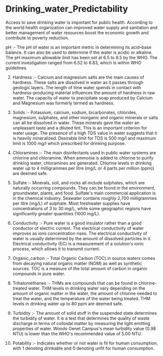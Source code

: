 # Drinking_water_Predictability
<P>Access to save drinking water is important for public health. According to the world health organization can improved water supply and sanitation and better management of water resources boost the economic growth and contribute to poverty reduction.<P


pH :- The pH of water is an important metric in determining its acid–base balance. It can also be used to determine if the water is acidic or alkaline. The pH maximum allowable limit has been set at 6.5 to 8.5 by the WHO. The current investigation ranged from 6.52 to 6.83, which is within WHO guidelines.

2. Hardness :- Calcium and magnesium salts are the main causes of hardness. These salts are dissolved in water as it passes through geologic layers. The length of time water spends in contact with hardness-producing material influences the amount of hardness in raw water. The capacity of water to precipitate soap produced by Calcium and Magnesium was formerly termed as hardness.

3. Solids :- Potassium, calcium, sodium, bicarbonates, chlorides, magnesium, sulphates, and other inorganic and organic minerals or salts can all be dissolved in water. These minerals gave the water an unpleasant taste and a diluted tint. This is an important criterion for water usage. The presence of a high TDS value in water suggests that it is heavily mineralized. Desirable limit for TDS is 500 mg/l and maximum limit is 1000 mg/l which prescribed for drinking purpose.

4. Chloramines :- The main disinfectants used in public water systems are chlorine and chloramine. When ammonia is added to chlorine to purify drinking water, chloramines are generated. Chlorine levels in drinking water up to 4 milligrammes per litre (mg/L or 4 parts per million (ppm)) are deemed safe.

5. Sulfate :- Minerals, soil, and rocks all include sulphates, which are naturally occurring compounds. They can be found in the environment, groundwater, plants, and food. Sulfate's main commercial application is in the chemical industry. Seawater contains roughly 2,700 milligrammes per litre (mg/L) of sulphate. Most freshwater supplies have concentrations of 3 to 30 mg/L, while some geographic regions have significantly greater quantities (1000 mg/L).

6. Conductivity :- Pure water is a good insulator rather than a good conductor of electric current. The electrical conductivity of water improves as ions concentration rises. The electrical conductivity of water is usually determined by the amount of dissolved particles in it. Electrical conductivity (EC) is a measurement of a solution's ionic process, which allows it to transmit current.

7. Organic_carbon :- Total Organic Carbon (TOC) in source waters comes from decaying natural organic matter (NOM) as well as synthetic sources. TOC is a measure of the total amount of carbon in organic compounds in pure water.

8. Trihalomethanes :- THMs are compounds that can be found in chlorine-treated water. THM levels in drinking water vary depending on the amount of organic matter in the water, the amount of chlorine needed to treat the water, and the temperature of the water being treated. THM levels in drinking water up to 80 ppm are deemed safe.

9. Turbidity :- The amount of solid stuff in the suspended state determines the turbidity of water. It is a test that determines the quality of waste discharge in terms of colloidal matter by measuring the light emitting properties of water. Wondo Genet Campus's mean turbidity value (0.98 NTU) is lower than the WHO's recommended value of 5.00 NTU.

10. Potability :- Indicates whether or not water is fit for human consumption, with 1 denoting drinkable and 0 denoting unfit for human consumption.
